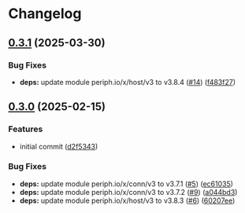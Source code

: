 # Changelog

## [0.3.1](https://github.com/mikesmitty/sht4x/compare/v0.3.0...v0.3.1) (2025-03-30)


### Bug Fixes

* **deps:** update module periph.io/x/host/v3 to v3.8.4 ([#14](https://github.com/mikesmitty/sht4x/issues/14)) ([f483f27](https://github.com/mikesmitty/sht4x/commit/f483f271643f9f4db45ff0591518904e1ff66e43))

## [0.3.0](https://github.com/mikesmitty/sht4x/compare/v0.2.0...v0.3.0) (2025-02-15)


### Features

* initial commit ([d2f5343](https://github.com/mikesmitty/sht4x/commit/d2f534323fcc2fd0ec016afad251425fa64e3c63))


### Bug Fixes

* **deps:** update module periph.io/x/conn/v3 to v3.7.1 ([#5](https://github.com/mikesmitty/sht4x/issues/5)) ([ec61035](https://github.com/mikesmitty/sht4x/commit/ec610357854076f1880bf6668be99023318011e8))
* **deps:** update module periph.io/x/conn/v3 to v3.7.2 ([#9](https://github.com/mikesmitty/sht4x/issues/9)) ([a044bd3](https://github.com/mikesmitty/sht4x/commit/a044bd38f518ef64a07930f3c26421b8bd19d875))
* **deps:** update module periph.io/x/host/v3 to v3.8.3 ([#6](https://github.com/mikesmitty/sht4x/issues/6)) ([60207ee](https://github.com/mikesmitty/sht4x/commit/60207ee1306c8244a9d9eef44ef5265efb0fa511))
